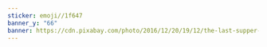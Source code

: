 ```yaml
---
sticker: emoji//1f647
banner_y: "66"
banner: https://cdn.pixabay.com/photo/2016/12/20/19/12/the-last-supper-1921290_1280.jpg
---
```

